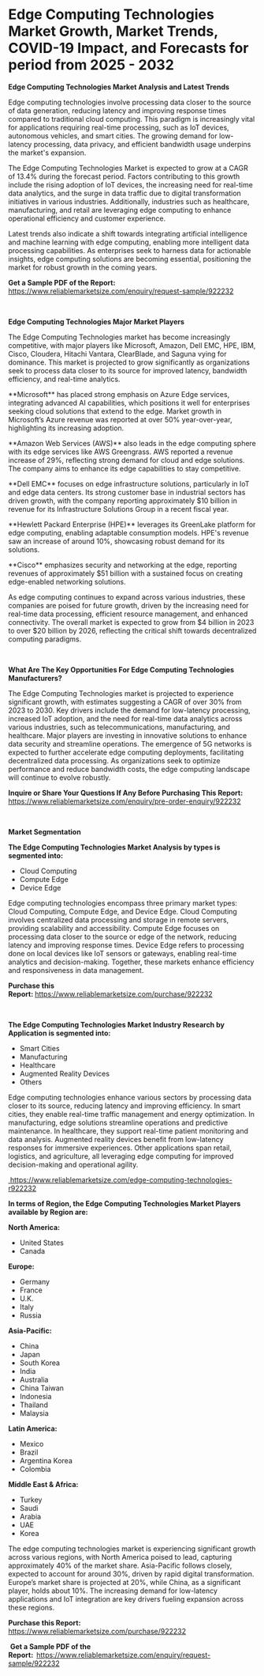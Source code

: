 <p><h1>Edge Computing Technologies Market Growth, Market Trends, COVID-19 Impact, and Forecasts for period from 2025 - 2032</h1></p><p><strong>Edge Computing Technologies Market Analysis and Latest Trends</strong></p>
<p><p>Edge computing technologies involve processing data closer to the source of data generation, reducing latency and improving response times compared to traditional cloud computing. This paradigm is increasingly vital for applications requiring real-time processing, such as IoT devices, autonomous vehicles, and smart cities. The growing demand for low-latency processing, data privacy, and efficient bandwidth usage underpins the market's expansion.</p><p>The Edge Computing Technologies Market is expected to grow at a CAGR of 13.4% during the forecast period. Factors contributing to this growth include the rising adoption of IoT devices, the increasing need for real-time data analytics, and the surge in data traffic due to digital transformation initiatives in various industries. Additionally, industries such as healthcare, manufacturing, and retail are leveraging edge computing to enhance operational efficiency and customer experience. </p><p>Latest trends also indicate a shift towards integrating artificial intelligence and machine learning with edge computing, enabling more intelligent data processing capabilities. As enterprises seek to harness data for actionable insights, edge computing solutions are becoming essential, positioning the market for robust growth in the coming years.</p></p>
<p><strong>Get a Sample PDF of the Report:&nbsp;</strong> <a href="https://www.reliablemarketsize.com/enquiry/request-sample/922232?utm_campaign=3268&utm_medium=2&utm_source=Github&utm_content=ia&utm_term=18042025&utm_id=edge-computing-technologies">https://www.reliablemarketsize.com/enquiry/request-sample/922232</a></p>
<p>&nbsp;</p>
<p><strong>Edge Computing Technologies Major Market Players</strong></p>
<p><p>The Edge Computing Technologies market has become increasingly competitive, with major players like Microsoft, Amazon, Dell EMC, HPE, IBM, Cisco, Cloudera, Hitachi Vantara, ClearBlade, and Saguna vying for dominance. This market is projected to grow significantly as organizations seek to process data closer to its source for improved latency, bandwidth efficiency, and real-time analytics.</p><p>**Microsoft** has placed strong emphasis on Azure Edge services, integrating advanced AI capabilities, which positions it well for enterprises seeking cloud solutions that extend to the edge. Market growth in Microsoft’s Azure revenue was reported at over 50% year-over-year, highlighting its increasing adoption.</p><p>**Amazon Web Services (AWS)** also leads in the edge computing sphere with its edge services like AWS Greengrass. AWS reported a revenue increase of 29%, reflecting strong demand for cloud and edge solutions. The company aims to enhance its edge capabilities to stay competitive.</p><p>**Dell EMC** focuses on edge infrastructure solutions, particularly in IoT and edge data centers. Its strong customer base in industrial sectors has driven growth, with the company reporting approximately $10 billion in revenue for its Infrastructure Solutions Group in a recent fiscal year.</p><p>**Hewlett Packard Enterprise (HPE)** leverages its GreenLake platform for edge computing, enabling adaptable consumption models. HPE's revenue saw an increase of around 10%, showcasing robust demand for its solutions.</p><p>**Cisco** emphasizes security and networking at the edge, reporting revenues of approximately $51 billion with a sustained focus on creating edge-enabled networking solutions.</p><p>As edge computing continues to expand across various industries, these companies are poised for future growth, driven by the increasing need for real-time data processing, efficient resource management, and enhanced connectivity. The overall market is expected to grow from $4 billion in 2023 to over $20 billion by 2026, reflecting the critical shift towards decentralized computing paradigms.</p></p>
<p>&nbsp;</p>
<p><strong>What Are The Key Opportunities For Edge Computing Technologies Manufacturers?</strong></p>
<p><p>The Edge Computing Technologies market is projected to experience significant growth, with estimates suggesting a CAGR of over 30% from 2023 to 2030. Key drivers include the demand for low-latency processing, increased IoT adoption, and the need for real-time data analytics across various industries, such as telecommunications, manufacturing, and healthcare. Major players are investing in innovative solutions to enhance data security and streamline operations. The emergence of 5G networks is expected to further accelerate edge computing deployments, facilitating decentralized data processing. As organizations seek to optimize performance and reduce bandwidth costs, the edge computing landscape will continue to evolve robustly.</p></p>
<p><strong>Inquire or Share Your Questions If Any Before Purchasing This Report:</strong> <a href="https://www.reliablemarketsize.com/enquiry/pre-order-enquiry/922232?utm_campaign=3268&utm_medium=2&utm_source=Github&utm_content=ia&utm_term=18042025&utm_id=edge-computing-technologies">https://www.reliablemarketsize.com/enquiry/pre-order-enquiry/922232</a></p>
<p>&nbsp;</p>
<p><strong>Market Segmentation</strong></p>
<p><strong>The Edge Computing Technologies Market Analysis by types is segmented into:</strong></p>
<p><ul><li>Cloud Computing</li><li>Compute Edge</li><li>Device Edge</li></ul></p>
<p><p>Edge computing technologies encompass three primary market types: Cloud Computing, Compute Edge, and Device Edge. Cloud Computing involves centralized data processing and storage in remote servers, providing scalability and accessibility. Compute Edge focuses on processing data closer to the source or edge of the network, reducing latency and improving response times. Device Edge refers to processing done on local devices like IoT sensors or gateways, enabling real-time analytics and decision-making. Together, these markets enhance efficiency and responsiveness in data management.</p></p>
<p><strong>Purchase this Report:&nbsp;</strong><a href="https://www.reliablemarketsize.com/purchase/922232?utm_campaign=3268&utm_medium=2&utm_source=Github&utm_content=ia&utm_term=18042025&utm_id=edge-computing-technologies">https://www.reliablemarketsize.com/purchase/922232</a></p>
<p>&nbsp;</p>
<p><strong>The Edge Computing Technologies Market Industry Research by Application is segmented into:</strong></p>
<p><ul><li>Smart Cities</li><li>Manufacturing</li><li>Healthcare</li><li>Augmented Reality Devices</li><li>Others</li></ul></p>
<p><p>Edge computing technologies enhance various sectors by processing data closer to its source, reducing latency and improving efficiency. In smart cities, they enable real-time traffic management and energy optimization. In manufacturing, edge solutions streamline operations and predictive maintenance. In healthcare, they support real-time patient monitoring and data analysis. Augmented reality devices benefit from low-latency responses for immersive experiences. Other applications span retail, logistics, and agriculture, all leveraging edge computing for improved decision-making and operational agility.</p></p>
<p><a href="https://www.reliablemarketsize.com/edge-computing-technologies-r922232?utm_campaign=3268&utm_medium=2&utm_source=Github&utm_content=ia&utm_term=18042025&utm_id=edge-computing-technologies">&nbsp;https://www.reliablemarketsize.com/edge-computing-technologies-r922232</a></p>
<p><strong>In terms of Region, the Edge Computing Technologies Market Players available by Region are:</strong></p>
<p>
    <p> <strong> North America: </strong>
        <ul>
            <li>United States</li>
            <li>Canada</li>
        </ul>
        </p> 
    <p> <strong> Europe: </strong>
        <ul>
            <li>Germany</li>
            <li>France</li>
            <li>U.K.</li>
            <li>Italy</li>
            <li>Russia</li>
        </ul>
        </p> 
    <p> <strong> Asia-Pacific: </strong>
        <ul>
            <li>China</li>
            <li>Japan</li>
            <li>South Korea</li>
            <li>India</li>
            <li>Australia</li>
            <li>China Taiwan</li>
            <li>Indonesia</li>
            <li>Thailand</li>
            <li>Malaysia</li>
        </ul>
        </p> 
    <p> <strong> Latin America: </strong>
        <ul>
            <li>Mexico</li>
            <li>Brazil</li>
            <li>Argentina Korea</li>
            <li>Colombia</li>
        </ul>
        </p> 
    <p> <strong> Middle East & Africa: </strong>
        <ul>
            <li>Turkey</li>
            <li>Saudi</li>
            <li>Arabia</li>
            <li>UAE</li>
            <li>Korea</li>
        </ul>
    </p>
    </p>
<p><p>The edge computing technologies market is experiencing significant growth across various regions, with North America poised to lead, capturing approximately 40% of the market share. Asia-Pacific follows closely, expected to account for around 30%, driven by rapid digital transformation. Europe’s market share is projected at 20%, while China, as a significant player, holds about 10%. The increasing demand for low-latency applications and IoT integration are key drivers fueling expansion across these regions.</p></p>
<p><strong>Purchase this Report: </strong><a href="https://www.reliablemarketsize.com/purchase/922232?utm_campaign=3268&utm_medium=2&utm_source=Github&utm_content=ia&utm_term=18042025&utm_id=edge-computing-technologies">https://www.reliablemarketsize.com/purchase/922232</a></p>
<p>&nbsp;<strong>Get a Sample PDF of the Report:&nbsp;&nbsp;</strong><a href="https://www.reliablemarketsize.com/enquiry/request-sample/922232?utm_campaign=3268&utm_medium=2&utm_source=Github&utm_content=ia&utm_term=18042025&utm_id=edge-computing-technologies">https://www.reliablemarketsize.com/enquiry/request-sample/922232</a></p>
<p><strong></strong></p>
<p><p></p><p></p><p></p></p>